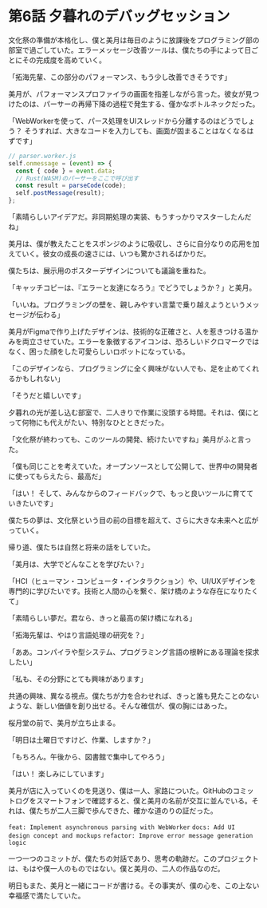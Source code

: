 # 第6話 夕暮れのデバッグセッション

文化祭の準備が本格化し、僕と美月は毎日のように放課後をプログラミング部の部室で過ごしていた。エラーメッセージ改善ツールは、僕たちの手によって日ごとにその完成度を高めていく。

「拓海先輩、この部分のパフォーマンス、もう少し改善できそうです」

美月が、パフォーマンスプロファイラの画面を指差しながら言った。彼女が見つけたのは、パーサーの再帰下降の過程で発生する、僅かなボトルネックだった。

「WebWorkerを使って、パース処理をUIスレッドから分離するのはどうでしょう？ そうすれば、大きなコードを入力しても、画面が固まることはなくなるはずです」

```javascript
// parser.worker.js
self.onmessage = (event) => {
  const { code } = event.data;
  // Rust(WASM)のパーサーをここで呼び出す
  const result = parseCode(code);
  self.postMessage(result);
};
```

「素晴らしいアイデアだ。非同期処理の実装、もうすっかりマスターしたんだね」

美月は、僕が教えたことをスポンジのように吸収し、さらに自分なりの応用を加えていく。彼女の成長の速さには、いつも驚かされるばかりだ。

僕たちは、展示用のポスターデザインについても議論を重ねた。

「キャッチコピーは、『エラーと友達になろう』でどうでしょうか？」と美月。

「いいね。プログラミングの壁を、親しみやすい言葉で乗り越えようというメッセージが伝わる」

美月がFigmaで作り上げたデザインは、技術的な正確さと、人を惹きつける温かみを両立させていた。エラーを象徴するアイコンは、恐ろしいドクロマークではなく、困った顔をした可愛らしいロボットになっている。

「このデザインなら、プログラミングに全く興味がない人でも、足を止めてくれるかもしれない」

「そうだと嬉しいです」

夕暮れの光が差し込む部室で、二人きりで作業に没頭する時間。それは、僕にとって何物にも代えがたい、特別なひとときだった。

「文化祭が終わっても、このツールの開発、続けたいですね」美月がふと言った。

「僕も同じことを考えていた。オープンソースとして公開して、世界中の開発者に使ってもらえたら、最高だ」

「はい！ そして、みんなからのフィードバックで、もっと良いツールに育てていきたいです」

僕たちの夢は、文化祭という目の前の目標を超えて、さらに大きな未来へと広がっていく。

帰り道、僕たちは自然と将来の話をしていた。

「美月は、大学でどんなことを学びたい？」

「HCI（ヒューマン・コンピュータ・インタラクション）や、UI/UXデザインを専門的に学びたいです。技術と人間の心を繋ぐ、架け橋のような存在になりたくて」

「素晴らしい夢だ。君なら、きっと最高の架け橋になれる」

「拓海先輩は、やはり言語処理の研究を？」

「ああ。コンパイラや型システム、プログラミング言語の根幹にある理論を探求したい」

「私も、その分野にとても興味があります」

共通の興味、異なる視点。僕たちが力を合わせれば、きっと誰も見たことのないような、新しい価値を創り出せる。そんな確信が、僕の胸にはあった。

桜月堂の前で、美月が立ち止まる。

「明日は土曜日ですけど、作業、しますか？」

「もちろん。午後から、図書館で集中してやろう」

「はい！ 楽しみにしています」

美月が店に入っていくのを見送り、僕は一人、家路についた。GitHubのコミットログをスマートフォンで確認すると、僕と美月の名前が交互に並んでいる。それは、僕たちが二人三脚で歩んできた、確かな道のりの証だった。

`feat: Implement asynchronous parsing with WebWorker`
`docs: Add UI design concept and mockups`
`refactor: Improve error message generation logic`

一つ一つのコミットが、僕たちの対話であり、思考の軌跡だ。このプロジェクトは、もはや僕一人のものではない。僕と美月の、二人の作品なのだ。

明日もまた、美月と一緒にコードが書ける。その事実が、僕の心を、この上ない幸福感で満たしていた。
